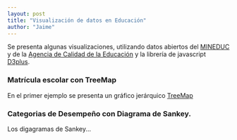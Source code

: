 ```yaml
---
layout: post
title: "Visualización de datos en Educación"
author: "Jaime"
---
```

Se presenta algunas visualizaciones, utilizando datos abiertos del [MINEDUC](http://datosabiertos.mineduc.cl/) y de la [Agencia de Calidad de la Educación](http://informacionestadistica.agenciaeducacion.cl/#/bases) y la librería de javascript [D3plus](https://d3plus.org/).

### Matrícula escolar con TreeMap
En el primer ejemplo se presenta un gráfico jerárquico [TreeMap](https://en.wikipedia.org/wiki/Treemapping)

<div id="viz"></div>

<script>
  var visualization = d3plus.viz()
    .container("#viz")
    .data({{site.data.matricula | jsonify}})
    .type("tree_map")
    .id(["REGION","COMUNA"])
    .size("MATRICULA")
    .format("es_ES")
    .draw()
</script>


### Categorias de Desempeño con Diagrama de Sankey.

Los digagramas de Sankey...

<div id="viz2"></div>
<script>
var nodes = [
  {id: "alpha"},
  {id: "beta"},
  {id: "gamma"},
  {id: "epsilon"},
  {id: "zeta"},
  {id: "theta"}
];

var links = [
  {source: "alpha", target: "beta"},
  {source: "alpha", target: "gamma"},
  {source: "epsilon", target: "zeta"},
  {source: "epsilon", target: "theta"},
  {source: "theta", target: "alpha"}
];


var visualization = d3plus.Sankey()
.links(links)
.nodes(nodes)
.render();

</script>
